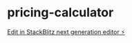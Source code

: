 # pricing-calculator

[Edit in StackBlitz next generation editor ⚡️](https://stackblitz.com/~/github.com/MichaelSvensen/pricing-calculator)